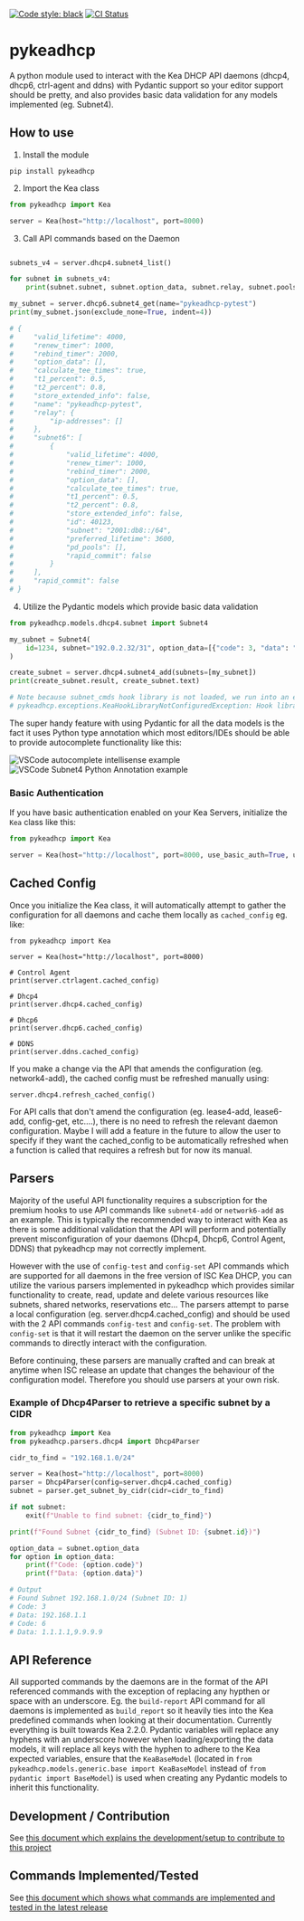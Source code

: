 [![Code style: black](https://img.shields.io/badge/code%20style-black-000000.svg)](https://github.com/psf/black)
[![CI Status](https://github.com/BSpendlove/pykeadhcp/actions/workflows/ci.yml/badge.svg)](https://github.com/BSpendlove/pykeadhcp/actions/workflows/ci.yml/badge.svg)

# pykeadhcp
A python module used to interact with the Kea DHCP API daemons (dhcp4, dhcp6, ctrl-agent and ddns) with Pydantic support so your editor support should be pretty, and also provides basic data validation for any models implemented (eg. Subnet4).

## How to use

1. Install the module

```
pip install pykeadhcp
```

2. Import the Kea class

```python
from pykeadhcp import Kea

server = Kea(host="http://localhost", port=8000)
```

3. Call API commands based on the Daemon

```python

subnets_v4 = server.dhcp4.subnet4_list()

for subnet in subnets_v4:
    print(subnet.subnet, subnet.option_data, subnet.relay, subnet.pools_list)

my_subnet = server.dhcp6.subnet4_get(name="pykeadhcp-pytest")
print(my_subnet.json(exclude_none=True, indent=4))

# {
#     "valid_lifetime": 4000,
#     "renew_timer": 1000,
#     "rebind_timer": 2000,
#     "option_data": [],
#     "calculate_tee_times": true,
#     "t1_percent": 0.5,
#     "t2_percent": 0.8,
#     "store_extended_info": false,
#     "name": "pykeadhcp-pytest",
#     "relay": {
#         "ip-addresses": []
#     },
#     "subnet6": [
#         {
#             "valid_lifetime": 4000,
#             "renew_timer": 1000,
#             "rebind_timer": 2000,
#             "option_data": [],
#             "calculate_tee_times": true,
#             "t1_percent": 0.5,
#             "t2_percent": 0.8,
#             "store_extended_info": false,
#             "id": 40123,
#             "subnet": "2001:db8::/64",
#             "preferred_lifetime": 3600,
#             "pd_pools": [],
#             "rapid_commit": false
#         }
#     ],
#     "rapid_commit": false
# }
```

4. Utilize the Pydantic models which provide basic data validation

```python
from pykeadhcp.models.dhcp4.subnet import Subnet4

my_subnet = Subnet4(
    id=1234, subnet="192.0.2.32/31", option_data=[{"code": 3, "data": "192.0.2.32"}]
)

create_subnet = server.dhcp4.subnet4_add(subnets=[my_subnet])
print(create_subnet.result, create_subnet.text)

# Note because subnet_cmds hook library is not loaded, we run into an exception here:
# pykeadhcp.exceptions.KeaHookLibraryNotConfiguredException: Hook library 'subnet_cmds' is not configured for 'dhcp4' service. Please ensure this is enabled in the configuration for the 'dhcp4' daemon
```

The super handy feature with using Pydantic for all the data models is the fact it uses Python type annotation which most editors/IDEs should be able to provide autocomplete functionality like this:

![VSCode autocomplete intellisense example](docs/media/vscode_autocomplete.png)
![VSCode Subnet4 Python Annotation example](docs/media//subnet_initalization.png)

### Basic Authentication

If you have basic authentication enabled on your Kea Servers, initialize the `Kea` class like this:

```python
from pykeadhcp import Kea

server = Kea(host="http://localhost", port=8000, use_basic_auth=True, username="your-username", password="your-password")
```

## Cached Config

Once you initialize the Kea class, it will automatically attempt to gather the configuration for all daemons and cache them locally as `cached_config` eg. like:

```
from pykeadhcp import Kea

server = Kea(host="http://localhost", port=8000)

# Control Agent
print(server.ctrlagent.cached_config)

# Dhcp4
print(server.dhcp4.cached_config)

# Dhcp6
print(server.dhcp6.cached_config)

# DDNS
print(server.ddns.cached_config)
```

If you make a change via the API that amends the configuration (eg. network4-add), the cached config must be refreshed manually using:

```
server.dhcp4.refresh_cached_config()
```

For API calls that don't amend the configuration (eg. lease4-add, lease6-add, config-get, etc....), there is no need to refresh the relevant daemon configuration. Maybe I will add a feature in the future to allow the user to specify if they want the cached_config to be automatically refreshed when a function is called that requires a refresh but for now its manual.

## Parsers

Majority of the useful API functionality requires a subscription for the premium hooks to use API commands like `subnet4-add` or `network6-add` as an example. This is typically the recommended way to interact with Kea as there is some additional validation that the API will perform and potentially prevent misconfiguration of your daemons (Dhcp4, Dhcp6, Control Agent, DDNS) that pykeadhcp may not correctly implement.

However with the use of `config-test` and `config-set` API commands which are supported for all daemons in the free version of ISC Kea DHCP, you can utilize the various parsers implemented in pykeadhcp which provides similar functionality to create, read, update and delete various resources like subnets, shared networks, reservations etc... The parsers attempt to parse a local configuration (eg. server.dhcp4.cached_config) and should be used with the 2 API commands `config-test` and `config-set`. The problem with `config-set` is that it will restart the daemon on the server unlike the specific commands to directly interact with the configuration.

Before continuing, these parsers are manually crafted and can break at anytime when ISC release an update that changes the behaviour of the configuration model. Therefore you should use parsers at your own risk.

### Example of Dhcp4Parser to retrieve a specific subnet by a CIDR

```python
from pykeadhcp import Kea
from pykeadhcp.parsers.dhcp4 import Dhcp4Parser

cidr_to_find = "192.168.1.0/24"

server = Kea(host="http://localhost", port=8000)
parser = Dhcp4Parser(config=server.dhcp4.cached_config)
subnet = parser.get_subnet_by_cidr(cidr=cidr_to_find)

if not subnet:
    exit(f"Unable to find subnet: {cidr_to_find}")

print(f"Found Subnet {cidr_to_find} (Subnet ID: {subnet.id})")

option_data = subnet.option_data
for option in option_data:
    print(f"Code: {option.code}")
    print(f"Data: {option.data}")

# Output
# Found Subnet 192.168.1.0/24 (Subnet ID: 1)
# Code: 3
# Data: 192.168.1.1
# Code: 6
# Data: 1.1.1.1,9.9.9.9
```

## API Reference

All supported commands by the daemons are in the format of the API referenced commands with the exception of replacing any hypthen or space with an underscore. Eg. the `build-report` API command for all daemons is implemented as `build_report` so it heavily ties into the Kea predefined commands when looking at their documentation. Currently everything is built towards Kea 2.2.0. Pydantic variables will replace any hyphens with an underscore however when loading/exporting the data models, it will replace all keys with the hyphen to adhere to the Kea expected variables, ensure that the `KeaBaseModel` (located in `from pykeadhcp.models.generic.base import KeaBaseModel` instead of `from pydantic import BaseModel`) is used when creating any Pydantic models to inherit this functionality.

## Development / Contribution

See [this document which explains the development/setup to contribute to this project](CONTRIBUTING.md)

## Commands Implemented/Tested

See [this document which shows what commands are implemented and tested in the latest release](COMMANDS.md)